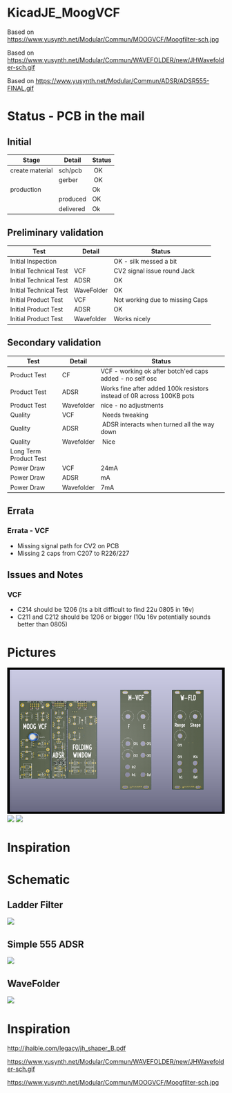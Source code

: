 # KicadJE_MoogVCF
Based on https://www.yusynth.net/Modular/Commun/MOOGVCF/Moogfilter-sch.jpg

Based on https://www.yusynth.net/Modular/Commun/WAVEFOLDER/new/JHWavefolder-sch.gif

Based on https://www.yusynth.net/Modular/Commun/ADSR/ADSR555-FINAL.gif


# Status - PCB  in the mail
## Initial 
| Stage  | Detail | Status |
| ------------- | ------------- | ------------- |
| create material  | sch/pcb | OK  |
| | gerber | OK |
| production  |   | Ok |
|  | produced | OK |
|  | delivered | Ok |
## Preliminary validation
| Test  | Detail | Status |
| ------------- | ------------- | ------------- |
| Initial Inspection | | OK - silk messed a bit |
| Initial Technical Test | VCF | CV2 signal issue round Jack |
| Initial Technical Test | ADSR | OK |
| Initial Technical Test | WaveFolder | OK |
| Initial Product Test | VCF | Not working due to missing Caps |
| Initial Product Test | ADSR | OK |
| Initial Product Test | Wavefolder | Works nicely |

## Secondary validation
| Test  | Detail | Status |
| ------------- | ------------- |------------- |
| Product Test | CF | VCF - working ok after botch'ed caps added - no self osc|
| Product Test | ADSR | Works fine after added 100k resistors instead of 0R across 100KB pots |
| Product Test | Wavefolder | nice - no adjustments |
| Quality | VCF | Needs tweaking |
| Quality | ADSR | ADSR interacts when turned all the way down|
| Quality | Wavefolder| Nice |
| Long Term Product Test |  |  |
| Power Draw | VCF | 24mA |
| Power Draw | ADSR | mA |
| Power Draw | Wavefolder | 7mA |

## Errata
### Errata - VCF
 * Missing signal path for CV2 on PCB
 * Missing 2 caps from C207 to R226/227

## Issues and Notes
### VCF
* C214 should be 1206 (its a bit difficult to find 22u 0805 in 16v)
* C211 and C212 should be 1206 or bigger (10u 16v potentially sounds better than 0805)

# Pictures
![](KicadJE_MoogVCF_1_revB/KicadJE_MoogVCF_1b_Wavefolder_Front.png)
![](Window.jpg)
![](MoogLP.jpg)

# Inspiration

# Schematic
## Ladder Filter
![](KicadJE_MoogVCF_1/KicadJE_MoogVCF_1_sch.png)
## Simple 555 ADSR
![](KicadJE_MoogVCF_1/KicadJE_ADSR_1_sch.png)
## WaveFolder
![](KicadJE_MoogVCF_1/KicadJE_WaveFolder_1_sch.png)
# Inspiration
 http://jhaible.com/legacy/jh_shaper_B.pdf
 
 https://www.yusynth.net/Modular/Commun/WAVEFOLDER/new/JHWavefolder-sch.gif

 https://www.yusynth.net/Modular/Commun/MOOGVCF/Moogfilter-sch.jpg 
